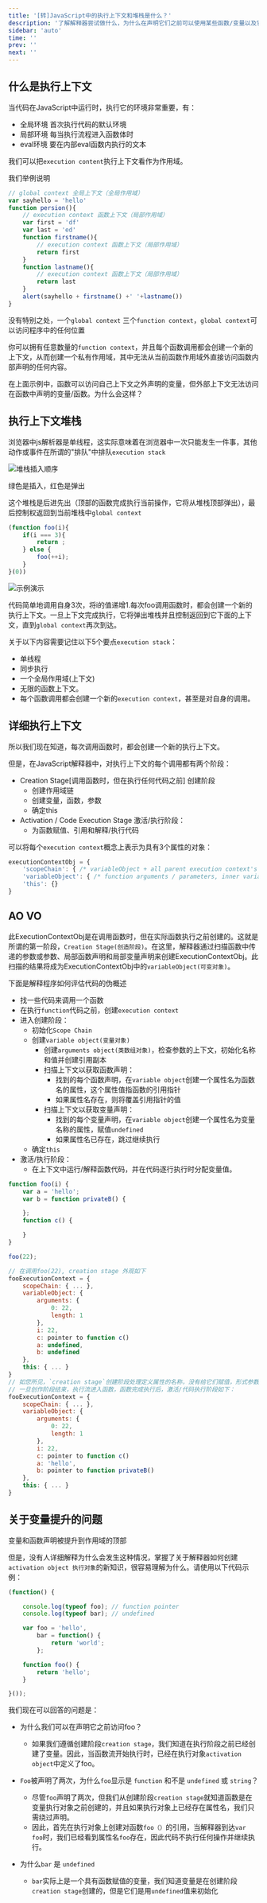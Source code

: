 ```yaml
---
title: '[转]JavaScript中的执行上下文和堆栈是什么？'
description: '了解解释器尝试做什么，为什么在声明它们之前可以使用某些函数/变量以及它们的值是如何确定的'
sidebar: 'auto'
time: ''
prev: ''
next: ''
---
```


## 什么是执行上下文

当代码在JavaScript中运行时，执行它的环境非常重要，有：
+ 全局环境 首次执行代码的默认环境
+ 局部环境 每当执行流程进入函数体时
+ eval环境 要在内部eval函数内执行的文本

我们可以把`execution content`执行上下文看作为作用域。

我们举例说明

``` js
// global context 全局上下文（全局作用域）
var sayhello = 'hello'
function persion(){
    // execution context 函数上下文（局部作用域）
    var first = 'df'
    var last = 'ed'
    function firstname(){
        // execution context 函数上下文（局部作用域）
        return first
    }
    function lastname(){
        // execution context 函数上下文（局部作用域）
        return last
    }
    alert(sayhello + firstname() +' '+lastname())
}
```

没有特别之处，一个`global context` 三个`function context`，`global context`可以访问程序中的任何位置

你可以拥有任意数量的`function context`，并且每个函数调用都会创建一个新的上下文，从而创建一个私有作用域，其中无法从当前函数作用域外直接访问函数内部声明的任何内容。

在上面示例中，函数可以访问自己上下文之外声明的变量，但外部上下文无法访问在函数中声明的变量/函数。为什么会这样？

## 执行上下文堆栈

浏览器中js解析器是单线程，这实际意味着在浏览器中一次只能发生一件事，其他动作或事件在所谓的"排队"中排队`execution stack`

![堆栈插入顺序](../.vuepress/public/assets/img/ecstack.jpg)

绿色是插入，红色是弹出

这个堆栈是后进先出（顶部的函数完成执行当前操作，它将从堆栈顶部弹出），最后控制权返回到当前堆栈中`global context`

``` js
(function foo(i){
    if(i === 3){
        return ;
    } else {
        foo(++i);
    }
}(0))

```

![示例演示](../.vuepress/public/assets/img/es1.gif)

代码简单地调用自身3次，将i的值递增1.每次foo调用函数时，都会创建一个新的执行上下文。一旦上下文完成执行，它将弹出堆栈并且控制返回到它下面的上下文，直到`global context`再次到达。

关于以下内容需要记住以下5个要点`execution stack`：
+ 单线程
+ 同步执行
+ 一个全局作用域(上下文)
+ 无限的函数上下文。
+ 每个函数调用都会创建一个新的`execution context`，甚至是对自身的调用。

## 详细执行上下文

所以我们现在知道，每次调用函数时，都会创建一个新的执行上下文。

但是，在JavaScript解释器中，对执行上下文的每个调用都有两个阶段：

+ Creation Stage[调用函数时，但在执行任何代码之前] 创建阶段
    - 创建作用域链
    - 创建变量，函数，参数
    - 确定this
+ Activation / Code Execution Stage  激活/执行阶段：
    - 为函数赋值、引用和解释/执行代码

可以将每个`execution context`概念上表示为具有3个属性的对象：

``` js
executionContextObj = {
    'scopeChain': { /* variableObject + all parent execution context's variableObject */ },
    'variableObject': { /* function arguments / parameters, inner variable and function declarations 函数参数、内部变量和函数声明 */ },
    'this': {}
}
```

## AO VO

此ExecutionContextObj是在调用函数时，但在实际函数执行之前创建的。这就是所谓的第一阶段，`Creation Stage(创造阶段)`。在这里，解释器通过扫描函数中传递的参数或参数、局部函数声明和局部变量声明来创建ExecutionContextObj。此扫描的结果将成为ExecutionContextObj中的`variableObject(可变对象)`。

下面是解释程序如何评估代码的伪概述
+ 找一些代码来调用一个函数
+ 在执行`function`代码之前，创建`execution context`
+ 进入创建阶段：
    - 初始化`Scope Chain`
    - 创建`variable object(变量对象)` 
        + 创建`arguments object(类数组对象)`，检查参数的上下文，初始化名称和值并创建引用副本
        + 扫描上下文以获取函数声明：
            - 找到的每个函数声明，在`variable object`创建一个属性名为函数名的属性，这个属性值指函数的引用指针
            - 如果属性名存在，则将覆盖引用指针的值
        + 扫描上下文以获取变量声明：
            - 找到的每个变量声明，在`variable object`创建一个属性名为变量名称的属性，赋值`undefined`
            - 如果属性名已存在，跳过继续执行
    - 确定`this`
+ 激活/执行阶段：
    - 在上下文中运行/解释函数代码，并在代码逐行执行时分配变量值。

``` js
function foo(i) {
    var a = 'hello';
    var b = function privateB() {

    };
    function c() {

    }
}

foo(22);

// 在调用foo(22), creation stage 外观如下
fooExecutionContext = {
    scopeChain: { ... },
    variableObject: {
        arguments: {
            0: 22,
            length: 1
        },
        i: 22,
        c: pointer to function c()
        a: undefined,
        b: undefined
    },
    this: { ... }
}
// 如您所见，`creation stage`创建阶段处理定义属性的名称，没有给它们赋值，形式参数除外。
// 一旦创作阶段结束，执行流进入函数，函数完成执行后，激活/代码执行阶段如下：
fooExecutionContext = {
    scopeChain: { ... },
    variableObject: {
        arguments: {
            0: 22,
            length: 1
        },
        i: 22,
        c: pointer to function c()
        a: 'hello',
        b: pointer to function privateB()
    },
    this: { ... }
}
```

## 关于变量提升的问题

变量和函数声明被提升到作用域的顶部

但是，没有人详细解释为什么会发生这种情况，掌握了关于解释器如何创建`activation object 执行对象`的新知识，很容易理解为什么。请使用以下代码示例：

``` js
​(function() {

    console.log(typeof foo); // function pointer
    console.log(typeof bar); // undefined

    var foo = 'hello',
        bar = function() {
            return 'world';
        };

    function foo() {
        return 'hello';
    }

}());​
```

我们现在可以回答的问题是：

+ 为什么我们可以在声明它之前访问foo？
    - 如果我们遵循创建阶段`creation stage`，我们知道在执行阶段之前已经创建了变量。因此，当函数流开始执行时，已经在执行对象`activation object`中定义了foo。

+ `Foo`被声明了两次，为什么`foo`显示是 `function` 和不是 `undefined` 或 `string`？
    - 尽管`foo`声明了两次，但我们从创建阶段`creation stage`就知道函数是在变量执行对象之前创建的，并且如果执行对象上已经存在属性名，我们只需绕过声明。
    - 因此，首先在执行对象上创建对函数`foo（）`的引用，当解释器到达`var foo`时，我们已经看到属性名`foo`存在，因此代码不执行任何操作并继续执行。

+ 为什么`bar` 是 `undefined`
    - `bar`实际上是一个具有函数赋值的变量，我们知道变量是在创建阶段`creation stage`创建的，但是它们是用`undefined`值来初始化